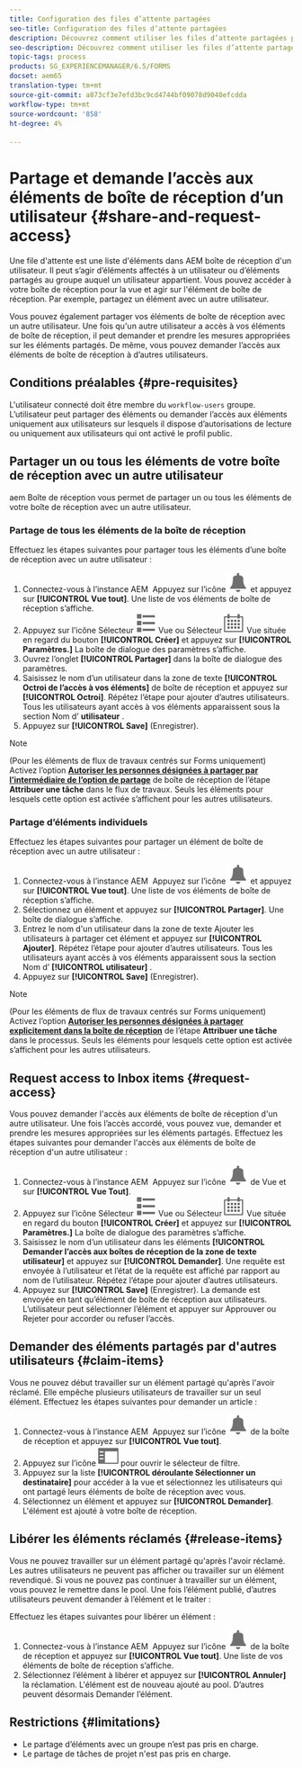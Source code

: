 ```yaml
---
title: Configuration des files d’attente partagées
seo-title: Configuration des files d’attente partagées
description: Découvrez comment utiliser les files d’attente partagées pour les workflows centrés sur Forms sur AEM Forms sur OSGi.
seo-description: Découvrez comment utiliser les files d’attente partagées pour les workflows centrés sur Forms sur AEM Forms sur OSGi.
topic-tags: process
products: SG_EXPERIENCEMANAGER/6.5/FORMS
docset: aem65
translation-type: tm+mt
source-git-commit: a873cf3e7efd3bc9cd4744bf09078d9040efcdda
workflow-type: tm+mt
source-wordcount: '858'
ht-degree: 4%

---
```



# Partage et demande l’accès aux éléments de boîte de réception d’un utilisateur {#share-and-request-access}

Une file d&#39;attente est une liste d&#39;éléments dans AEM boîte de réception d&#39;un utilisateur. Il peut s’agir d’éléments affectés à un utilisateur ou d’éléments partagés au groupe auquel un utilisateur appartient. Vous pouvez accéder à votre boîte de réception pour la vue et agir sur l&#39;élément de boîte de réception. Par exemple, partagez un élément avec un autre utilisateur.

Vous pouvez également partager vos éléments de boîte de réception avec un autre utilisateur. Une fois qu&#39;un autre utilisateur a accès à vos éléments de boîte de réception, il peut demander et prendre les mesures appropriées sur les éléments partagés. De même, vous pouvez demander l’accès aux éléments de boîte de réception à d’autres utilisateurs.

## Conditions préalables {#pre-requisites}

L&#39;utilisateur connecté doit être membre du `workflow-users` groupe. L’utilisateur peut partager des éléments ou demander l’accès aux éléments uniquement aux utilisateurs sur lesquels il dispose d’autorisations de lecture ou uniquement aux utilisateurs qui ont activé le profil public.

## Partager un ou tous les éléments de votre boîte de réception avec un autre utilisateur

aem Boîte de réception vous permet de partager un ou tous les éléments de votre boîte de réception avec un autre utilisateur.

### Partage de tous les éléments de la boîte de réception

Effectuez les étapes suivantes pour partager tous les éléments d’une boîte de réception avec un autre utilisateur :

1. Connectez-vous à l’instance AEM  Appuyez sur l’icône ![Boîte de réception](assets/bell.svg) et appuyez sur **[!UICONTROL Vue tout]**. Une liste de vos éléments de boîte de réception s’affiche.
1. Appuyez sur l’icône Sélecteur ![de](assets/viewlist.svg) Vue ou Sélecteur ![de](assets/calendar.svg) Vue située en regard du bouton **[!UICONTROL Créer]** et appuyez sur **[!UICONTROL Paramètres.]** La boîte de dialogue des paramètres s’affiche.
1. Ouvrez l’onglet **[!UICONTROL Partager]** dans la boîte de dialogue des paramètres.
1. Saisissez le nom d’un utilisateur dans la zone de texte **[!UICONTROL Octroi de l’accès à vos éléments]** de boîte de réception et appuyez sur **[!UICONTROL Octroi]**. Répétez l’étape pour ajouter d’autres utilisateurs. Tous les utilisateurs ayant accès à vos éléments apparaissent sous la section Nom d’ **utilisateur** .
1. Appuyez sur **[!UICONTROL Save]** (Enregistrer).

>[!NOTE]
>
>(Pour les éléments de flux de travaux centrés sur Forms uniquement) Activez l’option **[Autoriser les personnes désignées à partager par l’intermédiaire de l’option de partage](aem-forms-workflow-step-reference.md)** de boîte de réception de l’étape **Attribuer une tâche** dans le flux de travaux. Seuls les éléments pour lesquels cette option est activée s’affichent pour les autres utilisateurs.

### Partage d’éléments individuels

Effectuez les étapes suivantes pour partager un élément de boîte de réception avec un autre utilisateur :

1. Connectez-vous à l’instance AEM  Appuyez sur l’icône ![Boîte de réception](assets/bell.svg) et appuyez sur **[!UICONTROL Vue tout]**. Une liste de vos éléments de boîte de réception s’affiche.
1. Sélectionnez un élément et appuyez sur **[!UICONTROL Partager]**. Une boîte de dialogue s’affiche.
1. Entrez le nom d&#39;un utilisateur dans la zone de texte Ajouter les utilisateurs à partager cet élément et appuyez sur **[!UICONTROL Ajouter]**. Répétez l’étape pour ajouter d’autres utilisateurs. Tous les utilisateurs ayant accès à vos éléments apparaissent sous la section Nom d’ **[!UICONTROL utilisateur]** .
1. Appuyez sur **[!UICONTROL Save]** (Enregistrer).


>[!NOTE]
>
>(Pour les éléments de flux de travaux centrés sur Forms uniquement) Activez l’option **[Autoriser les personnes désignées à partager explicitement dans la boîte de réception](aem-forms-workflow-step-reference.md)** de l’étape **Attribuer une tâche** dans le processus. Seuls les éléments pour lesquels cette option est activée s’affichent pour les autres utilisateurs.

## Request access to Inbox items {#request-access}

Vous pouvez demander l&#39;accès aux éléments de boîte de réception d&#39;un autre utilisateur. Une fois l’accès accordé, vous pouvez vue, demander et prendre les mesures appropriées sur les éléments partagés. Effectuez les étapes suivantes pour demander l&#39;accès aux éléments de boîte de réception d&#39;un autre utilisateur :

1. Connectez-vous à l’instance AEM  Appuyez sur l’icône ![Sélecteur](assets/bell.svg) de Vue et sur **[!UICONTROL Vue Tout]**.
1. Appuyez sur l’icône Sélecteur ![de](assets/viewlist.svg) Vue ou Sélecteur ![de](assets/calendar.svg) Vue située en regard du bouton **[!UICONTROL Créer]** et appuyez sur **[!UICONTROL Paramètres.]** La boîte de dialogue des paramètres s’affiche.
1. Saisissez le nom d’un utilisateur dans les éléments **[!UICONTROL Demander l’accès aux boîtes de réception de la zone de texte utilisateur]** et appuyez sur **[!UICONTROL Demander]**. Une requête est envoyée à l’utilisateur et l’état de la requête est affiché par rapport au nom de l’utilisateur. Répétez l’étape pour ajouter d’autres utilisateurs.
1. Appuyez sur **[!UICONTROL Save]** (Enregistrer). La demande est envoyée en tant qu’élément de boîte de réception aux utilisateurs. L’utilisateur peut sélectionner l’élément et appuyer sur Approuver ou Rejeter pour accorder ou refuser l’accès.


## Demander des éléments partagés par d&#39;autres utilisateurs {#claim-items}

Vous ne pouvez début travailler sur un élément partagé qu&#39;après l&#39;avoir réclamé. Elle empêche plusieurs utilisateurs de travailler sur un seul élément. Effectuez les étapes suivantes pour demander un article :

1. Connectez-vous à l’instance AEM  Appuyez sur l’icône ![Boîte de réception](assets/bell.svg) de la boîte de réception et appuyez sur **[!UICONTROL Vue tout]**.
1. Appuyez sur l’icône ![Contenu uniquement](assets/railleft.svg) pour ouvrir le sélecteur de filtre.
1. Appuyez sur la liste **[!UICONTROL déroulante Sélectionner un destinataire]** pour accéder à la vue et sélectionnez les utilisateurs qui ont partagé leurs éléments de boîte de réception avec vous.
1. Sélectionnez un élément et appuyez sur **[!UICONTROL Demander]**. L&#39;élément est ajouté à votre boîte de réception.

## Libérer les éléments réclamés {#release-items}

Vous ne pouvez travailler sur un élément partagé qu&#39;après l&#39;avoir réclamé. Les autres utilisateurs ne peuvent pas afficher ou travailler sur un élément revendiqué. Si vous ne pouvez pas continuer à travailler sur un élément, vous pouvez le remettre dans le pool.   Une fois l’élément publié, d’autres utilisateurs peuvent demander à l’élément et le traiter :

Effectuez les étapes suivantes pour libérer un élément :

1. Connectez-vous à l’instance AEM  Appuyez sur l’icône ![Boîte de réception](assets/bell.svg) de la boîte de réception et appuyez sur **[!UICONTROL Vue tout]**. Une liste de vos éléments de boîte de réception s’affiche.
1. Sélectionnez l’élément à libérer et appuyez sur **[!UICONTROL Annuler]** la réclamation. L&#39;élément est de nouveau ajouté au pool. D’autres peuvent désormais Demander l’élément.

## Restrictions {#limitations}

* Le partage d’éléments avec un groupe n’est pas pris en charge.
* Le partage de tâches de projet n&#39;est pas pris en charge.
